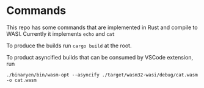 # Commands 

This repo has some commands that are implemented in Rust and compile to WASI. Currently it implements `echo` and `cat`

To produce the builds run `cargo build` at the root.

To product asyncified builds that can be consumed by VSCode extension, run

```
./binaryen/bin/wasm-opt --asyncify ./target/wasm32-wasi/debug/cat.wasm -o cat.wasm
```